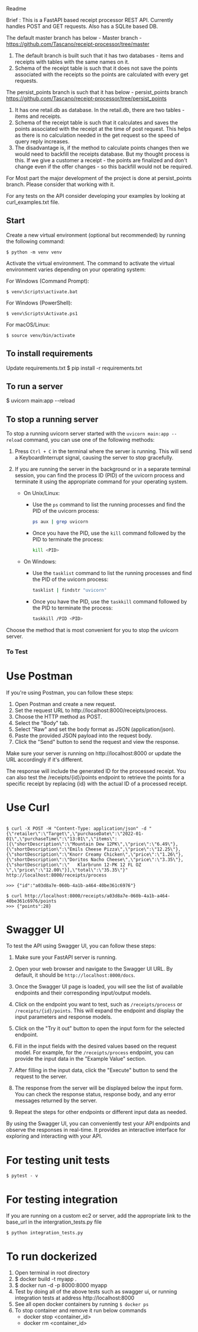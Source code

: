 Readme 

Brief : 
This is a FastAPI based receipt processor REST API. Currently handles POST and GET requests. 
Also has a SQLite based DB. 

The default master branch has below - 
Master branch - https://github.com/Tascano/receipt-processor/tree/master

1. The default branch is built such that it has two databases - items and receipts with tables with the same names on it. 
2. Schema of the receipt table is such that it does not save the points associated with the receipts so the points are calculated with every get requests. 

The persist_points branch is such that it has below - 
persist_points branch https://github.com/Tascano/receipt-processor/tree/persist_points
1. It has one retail.db as database. In the retail.db, there are two tables - items and receipts. 
2. Schema of the receipt table is such that it calculates and saves the points associated with the receipt at the time of post request. This helps as there is no calculation needed in the get request so the speed of query reply increases. 
3. The disadvantage is, if the method to calculate points changes then we would need to backfill the receipts database. But my thought process is this. If we give a customer a receipt - the points are finalized and don't change even if the offer changes - so this backfill would not be required. 

For Most part the major development of the project is done at persist_points branch. Please consider that working with it. 

For any tests on the API consider developing your examples by looking at curl_examples.txt file. 

## Start 

Create a new virtual environment (optional but recommended) by running the following command:

```
$ python -m venv venv
```

Activate the virtual environment. The command to activate the virtual environment varies depending on your operating system:

For Windows (Command Prompt):
```
$ venv\Scripts\activate.bat
```

For Windows (PowerShell):
```
$ venv\Scripts\Activate.ps1
```
For macOS/Linux:
```
$ source venv/bin/activate
```

## To install requirements  
Update requirements.txt 
$ pip install -r requirements.txt

## To run a server 
$ uvicorn main:app --reload


## To stop a running server 

To stop a running uvicorn server started with the `uvicorn main:app --reload` command, you can use one of the following methods:

1. Press `Ctrl + C` in the terminal where the server is running. This will send a KeyboardInterrupt signal, causing the server to stop gracefully.

2. If you are running the server in the background or in a separate terminal session, you can find the process ID (PID) of the uvicorn process and terminate it using the appropriate command for your operating system.

   - On Unix/Linux:
     - Use the `ps` command to list the running processes and find the PID of the uvicorn process:
       ```bash
       ps aux | grep uvicorn
       ```
     - Once you have the PID, use the `kill` command followed by the PID to terminate the process:
       ```bash
       kill <PID>
       ```

   - On Windows:
     - Use the `tasklist` command to list the running processes and find the PID of the uvicorn process:
       ```bash
       tasklist | findstr "uvicorn"
       ```
     - Once you have the PID, use the `taskkill` command followed by the PID to terminate the process:
       ```bash
       taskkill /PID <PID>
       ```

Choose the method that is most convenient for you to stop the uvicorn server.


### To Test

# Use Postman 

If you're using Postman, you can follow these steps:

1. Open Postman and create a new request.
2. Set the request URL to http://localhost:8000/receipts/process.
3. Choose the HTTP method as POST.
4. Select the "Body" tab.
5. Select "Raw" and set the body format as JSON (application/json).
6. Paste the provided JSON payload into the request body.
7. Click the "Send" button to send the request and view the response.

Make sure your server is running on http://localhost:8000 or update the URL accordingly if it's different.

The response will include the generated ID for the processed receipt. You can also test the /receipts/{id}/points endpoint to retrieve the points for a specific receipt by replacing {id} with the actual ID of a processed receipt.


# Use Curl 

```

$ curl -X POST -H "Content-Type: application/json" -d "{\"retailer\":\"Target\",\"purchaseDate\":\"2022-01-01\",\"purchaseTime\":\"13:01\",\"items\":[{\"shortDescription\":\"Mountain Dew 12PK\",\"price\":\"6.49\"},{\"shortDescription\":\"Emils Cheese Pizza\",\"price\":\"12.25\"},{\"shortDescription\":\"Knorr Creamy Chicken\",\"price\":\"1.26\"},{\"shortDescription\":\"Doritos Nacho Cheese\",\"price\":\"3.35\"},{\"shortDescription\":\"   Klarbrunn 12-PK 12 FL OZ  \",\"price\":\"12.00\"}],\"total\":\"35.35\"}" http://localhost:8000/receipts/process

>>> {"id":"a03d8a7e-060b-4a1b-a464-40be361c6976"}

$ curl http://localhost:8000/receipts/a03d8a7e-060b-4a1b-a464-40be361c6976/points
>>> {"points":28}
```

# Swagger UI

To test the API using Swagger UI, you can follow these steps:

1. Make sure your FastAPI server is running.

2. Open your web browser and navigate to the Swagger UI URL. By default, it should be `http://localhost:8000/docs`.

3. Once the Swagger UI page is loaded, you will see the list of available endpoints and their corresponding input/output models.

4. Click on the endpoint you want to test, such as `/receipts/process` or `/receipts/{id}/points`. This will expand the endpoint and display the input parameters and response models.

5. Click on the "Try it out" button to open the input form for the selected endpoint.

6. Fill in the input fields with the desired values based on the request model. For example, for the `/receipts/process` endpoint, you can provide the input data in the "Example Value" section.

7. After filling in the input data, click the "Execute" button to send the request to the server.

8. The response from the server will be displayed below the input form. You can check the response status, response body, and any error messages returned by the server.

9. Repeat the steps for other endpoints or different input data as needed.

By using the Swagger UI, you can conveniently test your API endpoints and observe the responses in real-time. It provides an interactive interface for exploring and interacting with your API.



# For testing unit tests 
```
$ pytest - v
```

# For testing integration
If you are running on a custom ec2 or server, add the appropriate link to the base_url in the intergration_tests.py file

```
$ python integration_tests.py
```

# To run dockerized 

1. Open terminal in root directory
2. $ docker build -t myapp .
3. $ docker run -d -p 8000:8000 myapp
4. Test by doing all of the above tests such as swagger ui, or running integration tests at address http://localhost:8000
5. See all open docker containers by running ```$ docker ps```
6. To stop container and remove it run below commands 
   - docker stop <container_id>
   - docker rm <container_id>
